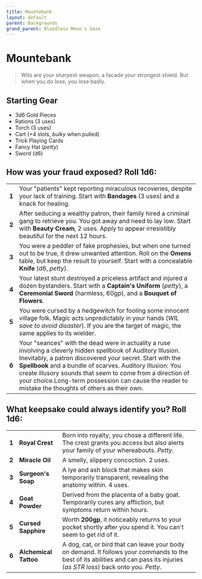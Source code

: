 ```yaml
---
title: Mountebank
layout: default
parent: Backgrounds
grand_parent: Bloodless Moon's Gaze
---
```


# Mountebank

> Wits are your sharpest weapon, a facade your strongest shield. But when you do lose, you lose badly. 

## Starting Gear

- 3d6 Gold Pieces
- Rations (3 uses)
- Torch (3 uses) 
- Cart (+4 slots, _bulky_ when pulled)
- Trick Playing Cards 
- Fancy Hat (_petty_)
- Sword (d6)

## How was your fraud exposed? Roll 1d6:

|       |                                                                                                                                                                                                                                                                                                                                                                                                                |
| ----- | -------------------------------------------------------------------------------------------------------------------------------------------------------------------------------------------------------------------------------------------------------------------------------------------------------------------------------------------------------------------------------------------------------------- |
| **1** | Your "patients" kept reporting miraculous recoveries, despite your lack of training. Start with **Bandages** (3 uses) and a knack for healing.                                                                                                                                                                                                                                                                 |
| **2** | After seducing a wealthy patron, their family hired a criminal gang to retrieve you. You got away and need to lay low. Start with **Beauty Cream**, 2 uses. Apply to appear irresistibly beautiful for the next 12 hours.                                                                                                                                                                                      |
| **3** | You were a peddler of fake prophesies, but when one turned out to be true, it drew unwanted attention. Roll on the **Omens** table, but keep the result to yourself. Start with a concealable **Knife** (d6, _petty_).                                                                                                                                                                                         |
| **4** | Your latest stunt destroyed a priceless artifact and injured a dozen bystanders. Start with a **Captain's Uniform** (_petty_), a **Ceremonial Sword** (harmless, 60gp), and a **Bouquet of Flowers**.                                                                                                                                                                                                          |
| **5** | You were cursed by a hedgewitch for fooling some innocent village folk. Magic acts unpredictably in your hands (_WIL save to avoid disaster_). If you are the target of magic, the same applies to its wielder.                                                                                                                                                                                                |
| **6** | Your "seances" with the dead were in actuality a ruse involving a cleverly hidden spellbook of Auditory Illusion. Inevitably, a patron discovered your secret. Start with the **Spellbook** and a bundle of scarves. Auditory Illusion: You create illusory sounds that seem to come from a direction of your choice.Long-term possession can cause the reader to mistake the thoughts of others as their own. |

## What keepsake could always identify you? Roll 1d6:

|       |                       |                                                                                                                                                                                  |
| ----- | --------------------- | -------------------------------------------------------------------------------------------------------------------------------------------------------------------------------- |
| **1** | **Royal Crest**       | Born into royalty, you chose a different life. The crest grants you access but also alerts your family of your whereabouts. _Petty_.                                            |
| **2** | **Miracle Oil**       | A smelly, slippery concoction. 2 uses.                                                                                                                                           |
| **3** | **Surgeon's Soap**    | A lye and ash block that makes skin temporarily transparent, revealing the anatomy within. 4 uses.                                                                               |
| **4** | **Goat Powder**       | Derived from the placenta of a baby goat.  Temporarily cures any affliction, but symptoms return within hours.                                                                   |
| **5** | **Cursed Sapphire**   | Worth **200gp**, it noticeably returns to your pocket shortly after you spend it. You can't seem to get rid of it.                                                             |
| **6** | **Alchemical Tattoo** | A dog, cat, or bird that can leave your body on demand. It follows your commands to the best of its abilities and can pass its injuries (_as STR loss_) back onto you. _Petty_. |
